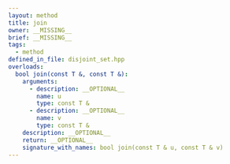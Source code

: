 ```yaml
---
layout: method
title: join
owner: __MISSING__
brief: __MISSING__
tags:
  - method
defined_in_file: disjoint_set.hpp
overloads:
  bool join(const T &, const T &):
    arguments:
      - description: __OPTIONAL__
        name: u
        type: const T &
      - description: __OPTIONAL__
        name: v
        type: const T &
    description: __OPTIONAL__
    return: __OPTIONAL__
    signature_with_names: bool join(const T & u, const T & v)
---
```

